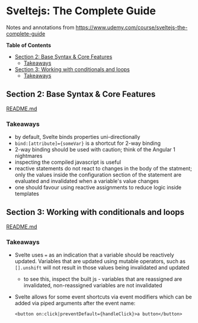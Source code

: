 # Sveltejs: The Complete Guide

Notes and annotations from https://www.udemy.com/course/sveltejs-the-complete-guide

<!-- START doctoc generated TOC please keep comment here to allow auto update -->
<!-- DON'T EDIT THIS SECTION, INSTEAD RE-RUN doctoc TO UPDATE -->
**Table of Contents**

- [Section 2: Base Syntax & Core Features](#section-2-base-syntax--core-features)
  - [Takeaways](#takeaways)
- [Section 3: Working with conditionals and loops](#section-3-working-with-conditionals-and-loops)
  - [Takeaways](#takeaways-1)

<!-- END doctoc generated TOC please keep comment here to allow auto update -->

## Section 2: Base Syntax & Core Features

[README.md](./section-02/README.md)

### Takeaways

- by default, Svelte binds properties uni-directionally
- `bind:[attribute]={someVar}` is a shortcut for 2-way binding
- 2-way binding should be used with caution; think of the Angular 1 nightmares
- inspecting the compiled javascript is useful
- reactive statements do not react to changes in the body of the statment; only
    the values inside the configuration section of the statement are evaluated
    and invalidated when a variable's value changes
- one should favour using reactive assignments to reduce logic inside templates


## Section 3: Working with conditionals and loops

[README.md](./section-03/README.md)

### Takeaways

- Svelte uses `=` as an indication that a variable should be reactively updated.
    Variables that are updated using mutable operators, such as `[].unshift`
    will not result in those values being invalidated and updated

    - to see this, inspect the built js - variables that are reassigned are
        invalidated, non-reassigned variables are not invalidated
- Svelte allows for some event shortcuts via event modifiers which can be added
    via piped arguments after the event name:

    ```svelte
    <button on:click|preventDefault={handleClick}>a button</button>
    ```
